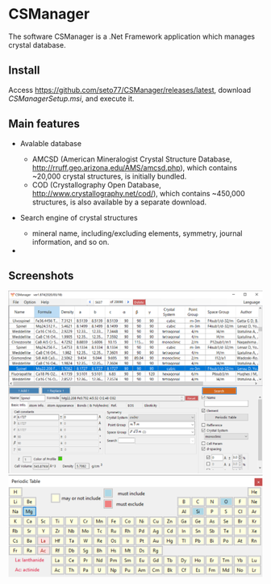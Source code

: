 # CSManager
The software CSManager is a .Net Framework application which manages crystal database.  

## Install
Access https://github.com/seto77/CSManager/releases/latest, download *CSManagerSetup.msi*, and execute it.

## Main features
* Avalable database
  * AMCSD (American Mineralogist Crystal Structure Database, http://rruff.geo.arizona.edu/AMS/amcsd.php), which contains ~20,000 crystal structures, is initially bundled.
  * COD (Crystallography Open Database, http://www.crystallography.net/cod/), which contains ~450,000 structures, is also available by a separate download.
  
* Search engine of crystal structures
  * mineral name, including/excluding elements, symmetry, journal information, and so on.
  
* 


## Screenshots
<img src="Screenshots/Main.png" width="600px"> <img src="Screenshots/PeriodicTable.png" width="600px"> 
